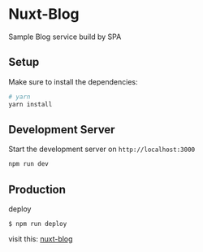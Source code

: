 # Nuxt-Blog

Sample Blog service build by SPA

## Setup

Make sure to install the dependencies:

```bash
# yarn
yarn install
```

## Development Server

Start the development server on `http://localhost:3000`

```bash
npm run dev
```

## Production

deploy

```
$ npm run deploy
```

visit this: [nuxt-blog](https://takerumimata.github.io/nuxt-blog/)
